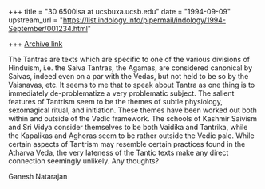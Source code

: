 +++
title = "30 6500isa at ucsbuxa.ucsb.edu"
date = "1994-09-09"
upstream_url = "https://list.indology.info/pipermail/indology/1994-September/001234.html"

+++
[Archive link](https://list.indology.info/pipermail/indology/1994-September/001234.html)

The Tantras are texts which are specific to one of the various divisions
of Hinduism, i.e. the Saiva Tantras, the Agamas, are considered canonical
by Saivas, indeed even on a par with the Vedas, but not held to be so by
the Vaisnavas, etc. It seems to me that to speak about Tantra as one thing
is to immediately de-problematize a very problematic subject. The salient
features of Tantrism seem to be the themes of subtle physiology,
sexomagical ritual, and initiation. These themes have been worked out both
within and outside of the Vedic framework. The schools of Kashmir Saivism
and Sri Vidya consider themselves to be both Vaidika and Tantrika, while
the Kapalikas and Aghoras seem to be rather outside the Vedic pale. While
certain aspects of Tantrism may resemble certain practices found in the
Atharva Veda, the very lateness of the Tantic texts make any direct
connection seemingly unlikely. Any thoughts?

Ganesh Natarajan








